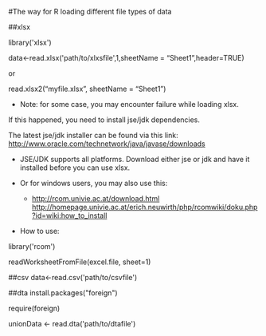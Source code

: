 #The way for R loading different file types of data


##xlsx

library('xlsx')

data<-read.xlsx('path/to/xlxsfile',1,sheetName = “Sheet1”,header=TRUE)

or

read.xlsx2(“myfile.xlsx”, sheetName = “Sheet1”)


* Note: for some case, you may encounter failure while loading xlsx.

If this happened, you need to install jse/jdk dependencies. 

The latest jse/jdk installer can be found via this link: http://www.oracle.com/technetwork/java/javase/downloads

* JSE/JDK supports all platforms. Download either jse or jdk and have it installed before you can use xlsx.

* Or for windows users, you may also use this:

	* http://rcom.univie.ac.at/download.html
http://homepage.univie.ac.at/erich.neuwirth/php/rcomwiki/doku.php?id=wiki:how_to_install

* How to use:

library('rcom')

readWorksheetFromFile(excel.file, sheet=1)



##csv
data<-read.csv('path/to/csvfile')



##dta
install.packages("foreign")

require(foreign)

unionData <- read.dta('path/to/dtafile')

